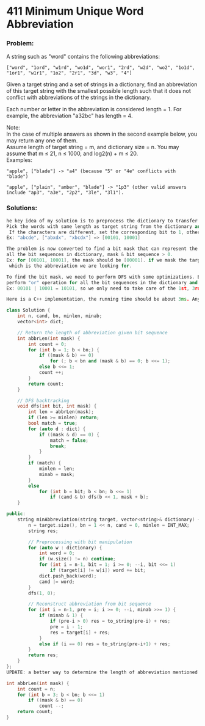# 411 Minimum Unique Word Abbreviation

### Problem:

A string such as "word" contains the following abbreviations:

```
["word", "1ord", "w1rd", "wo1d", "wor1", "2rd", "w2d", "wo2", "1o1d", "1or1", "w1r1", "1o2", "2r1", "3d", "w3", "4"]
```

Given a target string and a set of strings in a dictionary, find an abbreviation of this target string with the smallest possible length such that it does not conflict with abbreviations of the strings in the dictionary.

Each number or letter in the abbreviation is considered length = 1. For example, the abbreviation "a32bc" has length = 4.

Note:  
In the case of multiple answers as shown in the second example below, you may return any one of them.  
Assume length of target string = m, and dictionary size = n. You may assume that m ≤ 21, n ≤ 1000, and log2\(n\) + m ≤ 20.  
Examples:

```
"apple", ["blade"] -> "a4" (because "5" or "4e" conflicts with "blade")

"apple", ["plain", "amber", "blade"] -> "1p3" (other valid answers include "ap3", "a3e", "2p2", "3le", "3l1").
```

### Solutions:

```cpp
he key idea of my solution is to preprocess the dictionary to transfer all the words to bit sequences (int):
Pick the words with same length as target string from the dictionary and compare the characters with target.
 If the characters are different, set the corresponding bit to 1, otherwise, set to 0.
Ex: "abcde", ["abxdx", "xbcdx"] => [00101, 10001]

The problem is now converted to find a bit mask that can represent the shortest abbreviation, so that for 
all the bit sequences in dictionary, mask & bit sequence > 0.
Ex: for [00101, 10001], the mask should be [00001]. if we mask the target string with it, we get "****e" ("4e"),
 which is the abbreviation we are looking for.

To find the bit mask, we need to perform DFS with some optimizations. But which bits should be checked? We can 
perform "or" operation for all the bit sequences in the dictionary and do DFS for the "1" bits in the result.
Ex: 00101 | 10001 = 10101, so we only need to take care of the 1st, 3rd, and 5th bit.

Here is a C++ implementation, the running time should be about 3ms. Any suggestions would be appreciated.

class Solution {
    int n, cand, bn, minlen, minab;
    vector<int> dict;

    // Return the length of abbreviation given bit sequence
    int abbrLen(int mask) {
        int count = 0;
        for (int b = 1; b < bn;) {
            if ((mask & b) == 0)
                for (; b < bn and (mask & b) == 0; b <<= 1);
            else b <<= 1;
            count ++;
        }
        return count;
    }

    // DFS backtracking
    void dfs(int bit, int mask) {
        int len = abbrLen(mask);
        if (len >= minlen) return;
        bool match = true;
        for (auto d : dict) {
            if ((mask & d) == 0) {
                match = false;
                break;
            }
        }
        if (match) {
            minlen = len;
            minab = mask;
        }
        else
            for (int b = bit; b < bn; b <<= 1)
                if (cand & b) dfs(b << 1, mask + b);
    }

public:
    string minAbbreviation(string target, vector<string>& dictionary) {
        n = target.size(), bn = 1 << n, cand = 0, minlen = INT_MAX;
        string res;

        // Preprocessing with bit manipulation
        for (auto w : dictionary) {
            int word = 0;
            if (w.size() != n) continue;
            for (int i = n-1, bit = 1; i >= 0; --i, bit <<= 1)
                if (target[i] != w[i]) word += bit;
            dict.push_back(word);
            cand |= word;
        }
        dfs(1, 0);

        // Reconstruct abbreviation from bit sequence
        for (int i = n-1, pre = i; i >= 0; --i, minab >>= 1) {
            if (minab & 1) {
                if (pre-i > 0) res = to_string(pre-i) + res;
                pre = i - 1;
                res = target[i] + res;
            }
            else if (i == 0) res = to_string(pre-i+1) + res;
        }
        return res;
    }
};
UPDATE: a better way to determine the length of abbreviation mentioned by @StefanPochmann

int abbrLen(int mask) {
    int count = n;
    for (int b = 3; b < bn; b <<= 1)
        if ((mask & b) == 0)
            count --;
    return count;
}
```



